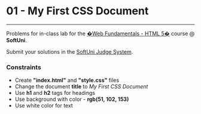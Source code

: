 # 01 - My First CSS Document
------
Problems for in-class lab for the [�Web Fundamentals - HTML 5�](https://softuni.bg/trainings/2265/web-fundamentals-html5-january-2019/) course @ **SoftUni**.

Submit your solutions in the [SoftUni Judge System](https://judge.softuni.bg/Contests/1234/CSS-Typography).

### Constraints
 * Create **"index.html"** and **"style.css"** files
 * Change the document **title** to *My First CSS Document*
 * Use **h1** and **h2** tags for headings
 * Use background with color - **rgb(51, 102, 153)**
 * Use white color for text